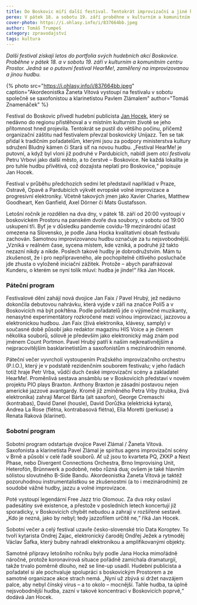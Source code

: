 ```yaml
---
title: Do Boskovic míří další festival. Tentokrát improvizační a jiné hudby
perex: V pátek 18. a sobotu 19. září proběhne v kulturním a komunitním centru Prostor putovní festival HearMe!, zaměřený na improvizovanou a jinou hudbu.
cover-photo: https://i.ohlasy.info/i/837664bb.jpeg
author: Tomáš Trumpeš
category: zpravodajství
tags: kultura
---
```


*Další festival získají letos do portfolia svých hudebních akcí Boskovice. Proběhne v pátek 18. a v sobotu 19. září v kulturním a komunitním centru Prostor. Jedná se o putovní festival HearMe!, zaměřený na improvizovanou a jinou hudbu.*

{% photo src="https://i.ohlasy.info/i/837664bb.jpeg" caption="Akordeonistka Žaneta Vítová vystoupí na festivalu v sobotu společně se saxofonistou a klarinetistou Pavlem Zlámalem" author="Tomáš Znamenáček" %}

Festival do Boskovic přivedl hudební publicista [Jan Hocek](https://ohlasy.info/clanky/2019/12/rozhovor-hocek.html), který se nedávno do regionu přistěhoval a v místním kulturním životě se jeho přítomnost hned projevila. Tentokrát se pustil do většího počinu, přičemž organizační záštitu nad festivalem převzal boskovický Unijazz. Ten se tak přidal k tradičním pořadatelům, kterými jsou za podpory ministerstva kultury sdružení Bludný kámen či Stará síť na novou hudbu. „Festival HearMe! je putovní, a když byl vloni již podruhé v Pardubicích, nabídl jsem *otci festivalu* Petru Vrbovi jako další město, a to čerstvé – Boskovice. Ne každá lokalita je pro tuhle hudbu přívětivá, což dozajista neplatí pro Boskovice,“ popisuje Jan Hocek.

Festival v průběhu předchozích sedmi let představil například v Praze, Ostravě, Opavě a Pardubicích výkvět evropské volné improvizace a progresivní elektroniky. Včetně takových jmen jako Xavier Charles, Matthew Goodheart, Ken Ganfield, Axel Dörner či Mats Gustafsson.

Letošní ročník je rozdělen na dva dny, v pátek 18. září od 20:00 vystoupí v boskovickém Prostoru na panském dvoře dva soubory, v sobotu od 19:00 uskupení tři. Byť je v důsledku pandemie covidu-19 mezinárodní účast omezena na Slovensko, je podle Jana Hocka kvalitativní obsah festivalu zachován. Samotnou improvizovanou hudbu označuje za tu nejsvobodnější. „Vzniká v reálném čase, sycena místem, kde vzniká, a podruhé již takto nezazní nikdy a nikde. Poslech takové hudby je dobrodružstvím. Mám tu zkušenost, že i pro nepřipraveného, ale pochopitelně citlivého posluchače jde zhusta o vyloženě iniciační zážitek. Protože – abych parafrázoval Kunderu, o kterém se nyní tolik mluví: hudba je jinde!“ říká Jan Hocek.

### Páteční program

Festivalové dění zahájí nová dvojice Jan Faix / Pavel Hrubý, jež nedávno dokončila debutovou nahrávku, která vyjde v září na značce Polí5 a v Boskovicích má být pokřtěna. Podle pořadatelů jde o výjimečné muzikanty, nenasytné experimentátory rozkročené mezi volnou improvizací, jazzovou a elektronickou hudbou. Jan Faix (živá elektronika, klávesy, samply) v současné době působí jako redaktor magazínu HIS Voice a je členem několika souborů, sólově je především jako elektronický mág znám pod jménem Count Portmon. Pavel Hrubý patří k našim nejkreativnějším a nejpracovitějším basklarinetistům a saxofonistům s mezinárodním renomé.

Páteční večer vyvrcholí vystoupením Pražského improvizačního orchestru (P.I.O.), který je v podstatě rezidenčním souborem festivalu; v jeho řadách totiž hraje Petr Vrba, vůdčí duch české improvizační scény a zakladatel HearMe!. Proměnlivá sestava ansámblu se v Boskovicích představí v novém projektu PIO plays Braxton. Anthony Braxton je zásadní postavou nejen americké jazzové avantgardy. Kromě již zmíněného Petra Vrby (trubka, živá elektronika) zahrají Marcel Bárta (alt saxofon), George Cremaschi (kontrabas), David Danel (housle), David Dorůžka (elektrická kytara), Andrea La Rose (flétna, kontrabasová flétna), Elia Moretti (perkuse) a Renata Raková (klarinet).

### Sobotní program

Sobotní program odstartuje dvojice Pavel Zlámal / Žaneta Vítová. Saxofonista a klarinetista Pavel Zlámal je spiritus agens improvizační scény v Brně a působí v celé řadě souborů. Ať už jsou to kvarteta PQ, ZKKP a Next Phase, nebo Divergent Connections Orchestra, Brno Improvising Unit, Heterofón, Brünnwerk a podobně, nebo různá dua; ovšem je také hlavním sólistou slovutného B-Side Bandu. Akordeonistka Žaneta Vítová je taktéž pozoruhodnou instrumentalistkou se zkušenostmi (a to i mezinárodními) ze soudobé vážné hudby, jazzu a volné improvizace. 

Poté vystoupí legendární Free Jazz trio Olomouc. Za dva roky oslaví padesátiny své existence, a přestože v posledních letech koncertují již sporadicky, v Boskovicích chybět nebudou a zahrají v rozšířené sestavě. „Kdo je nezná, jako by nebyl; tedy jazzofilem určitě ne,“ říká Jan Hocek.

Sobotní večer a celý festival uzavře česko-slovenské trio Data Koroptev. To tvoří kytarista Ondrej Zajac, elektronický čaroděj Ondřej Ježek a rytmoděj Václav Šafka, který bubny nahradí elektronikou a amplifikovanými objekty.

Samotné přípravy letošního ročníku byly podle Jana Hocka mimořádně náročné, protože koronavirová situace pořádně zamíchala dramaturgií, takže trvalo poměrně dlouho, než se line-up usadil. Hudební publicista a pořadatel si ale pochvaluje spolupráci s boskovickým Prostorem a ze samotné organizace akce strach nemá. „Nyní už zbývá si držet navzájem palce, aby nebyl čínský virus – a to okolo – mocnější. Tahle hudba, ta úplně nejsvobodnější hudba, zazní v takové koncentraci v Boskovicích poprvé,“ dodává Jan Hocek.
